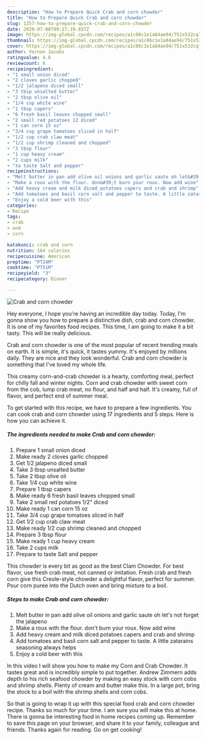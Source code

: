 ```yaml
---
description: "How to Prepare Quick Crab and corn chowder"
title: "How to Prepare Quick Crab and corn chowder"
slug: 1257-how-to-prepare-quick-crab-and-corn-chowder
date: 2020-07-06T09:27:19.837Z
image: https://img-global.cpcdn.com/recipes/a1c06c1e1a84ae94/751x532cq70/crab-and-corn-chowder-recipe-main-photo.jpg
thumbnail: https://img-global.cpcdn.com/recipes/a1c06c1e1a84ae94/751x532cq70/crab-and-corn-chowder-recipe-main-photo.jpg
cover: https://img-global.cpcdn.com/recipes/a1c06c1e1a84ae94/751x532cq70/crab-and-corn-chowder-recipe-main-photo.jpg
author: Vernon Jacobs
ratingvalue: 4.6
reviewcount: 6
recipeingredient:
- "1 small onion diced"
- "2 cloves garlic chopped"
- "1/2 jalapeno diced small"
- "3 tbsp unsalted butter"
- "2 tbsp olive oil"
- "1/4 cup white wine"
- "1 tbsp capers"
- "6 fresh basil leaves chopped small"
- "2 small red potatoes 12 diced"
- "1 can corn 15 oz"
- "3/4 cup grape tomatoes sliced in half"
- "1/2 cup crab claw meat"
- "1/2 cup shrimp cleaned and chopped"
- "3 tbsp flour"
- "1 cup heavy cream"
- "2 cups milk"
- "to taste Salt and pepper"
recipeinstructions:
- "Melt butter in pan add olive oil onions and garlic saute oh let&#39;s not forget the jalapeno"
- "Make a roux with the flour. don&#39;t burn your roux. Now add wine"
- "Add heavy cream and milk diced potatoes capers and crab and shrimp"
- "Add tomatoes and basil corn salt and pepper to taste. A little zatarains seasoning always helps"
- "Enjoy a cold beer with this"
categories:
- Recipe
tags:
- crab
- and
- corn

katakunci: crab and corn 
nutrition: 164 calories
recipecuisine: American
preptime: "PT24M"
cooktime: "PT51M"
recipeyield: "3"
recipecategory: Dinner

---
```



![Crab and corn chowder](https://img-global.cpcdn.com/recipes/a1c06c1e1a84ae94/751x532cq70/crab-and-corn-chowder-recipe-main-photo.jpg)

Hey everyone, I hope you're having an incredible day today. Today, I'm gonna show you how to prepare a distinctive dish, crab and corn chowder. It is one of my favorites food recipes. This time, I am going to make it a bit tasty. This will be really delicious.

Crab and corn chowder is one of the most popular of recent trending meals on earth. It is simple, it's quick, it tastes yummy. It's enjoyed by millions daily. They are nice and they look wonderful. Crab and corn chowder is something that I've loved my whole life.

This creamy corn-and-crab chowder is a hearty, comforting meal, perfect for chilly fall and winter nights. Corn and crab chowder with sweet corn from the cob, lump crab meat, no flour, and half and half. It&#39;s creamy, full of flavor, and perfect end of summer meal.


To get started with this recipe, we have to prepare a few ingredients. You can cook crab and corn chowder using 17 ingredients and 5 steps. Here is how you can achieve it.

<!--inarticleads1-->

##### The ingredients needed to make Crab and corn chowder:

1. Prepare 1 small onion diced
1. Make ready 2 cloves garlic chopped
1. Get 1/2 jalapeno diced small
1. Take 3 tbsp unsalted butter
1. Take 2 tbsp olive oil
1. Take 1/4 cup white wine
1. Prepare 1 tbsp capers
1. Make ready 6 fresh basil leaves chopped small
1. Take 2 small red potatoes 1/2&#34; diced
1. Make ready 1 can corn 15 oz
1. Take 3/4 cup grape tomatoes sliced in half
1. Get 1/2 cup crab claw meat
1. Make ready 1/2 cup shrimp cleaned and chopped
1. Prepare 3 tbsp flour
1. Make ready 1 cup heavy cream
1. Take 2 cups milk
1. Prepare to taste Salt and pepper


This chowder is every bit as good as the best Clam Chowder. For best flavor, use fresh crab meat, not canned or imitation. Fresh crab and fresh corn give this Creole-style chowder a delightful flavor, perfect for summer. Pour corn puree into the Dutch oven and bring mixture to a boil. 

<!--inarticleads2-->

##### Steps to make Crab and corn chowder:

1. Melt butter in pan add olive oil onions and garlic saute oh let&#39;s not forget the jalapeno
1. Make a roux with the flour. don&#39;t burn your roux. Now add wine
1. Add heavy cream and milk diced potatoes capers and crab and shrimp
1. Add tomatoes and basil corn salt and pepper to taste. A little zatarains seasoning always helps
1. Enjoy a cold beer with this


In this video I will show you how to make my Corn and Crab Chowder. It tastes great and is incredibly simple to put together. Andrew Zimmern adds depth to his rich seafood chowder by making an easy stock with corn cobs and shrimp shells. Plenty of cream and butter make this. In a large pot, bring the stock to a boil with the shrimp shells and corn cobs. 

So that is going to wrap it up with this special food crab and corn chowder recipe. Thanks so much for your time. I am sure you will make this at home. There is gonna be interesting food in home recipes coming up. Remember to save this page on your browser, and share it to your family, colleague and friends. Thanks again for reading. Go on get cooking!
